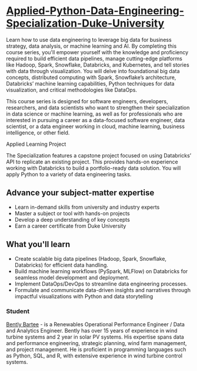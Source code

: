 # [Applied-Python-Data-Engineering-Specialization-Duke-University](https://www.coursera.org/specializations/python-data-engineering?ref=mentorcruise)

Learn how to use data engineering to leverage big data for business strategy, data analysis, or machine learning and AI. By completing this course series, you'll empower yourself with the knowledge and proficiency required to build efficient data pipelines, manage cutting-edge platforms like Hadoop, Spark, Snowflake, Databricks, and Kubernetes, and tell stories with data through visualization. You will delve into foundational big data concepts, distributed computing with Spark, Snowflake’s architecture, Databricks’ machine learning capabilities, Python techniques for data visualization, and critical methodologies like DataOps. 

This course series is designed for software engineers, developers, researchers, and data scientists who want to strengthen their specialization in data science or machine learning, as well as for professionals who are interested in pursuing a career as a data-focused software engineer, data scientist, or a data engineer working in cloud, machine learning, business intelligence, or other field. 

Applied Learning Project

The Specialization features a capstone project focused on using Databricks’ API to replicate an existing project. This provides hands-on experience working with Databricks to build a portfolio-ready data solution. You will apply Python to a variety of data engineering tasks.

## Advance your subject-matter expertise

- Learn in-demand skills from university and industry experts
- Master a subject or tool with hands-on projects
- Develop a deep understanding of key concepts
- Earn a career certificate from Duke University

## What you'll learn

- Create scalable big data pipelines (Hadoop, Spark, Snowflake, Databricks) for efficient data handling.
- Build machine learning workflows (PySpark, MLFlow) on Databricks for seamless model development and deployment.
- Implement DataOps/DevOps to streamline data engineering processes.
- Formulate and communicate data-driven insights and narratives through impactful visualizations with Python and data storytelling


### Student
[Bently Bartee](https://www.linkedin.com/in/bbar) - is a Renewables Operational Performance Engineer / Data and Analytics Engineer. Bently has over 15 years of experience in wind turbine systems and 2 year in solar PV systems. His expertise spans data and performance engineering, strategic planning, wind farm management, and project management. He is proficient in programming languages such as Python, SQL, and R, with extensive experience in wind turbine control systems.
